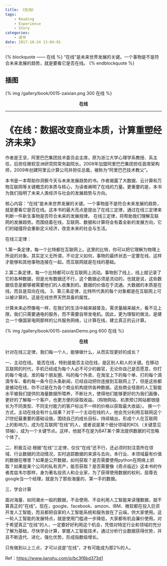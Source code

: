 ```yaml
---
title: 《在线》
tags:
	- Reading
	- Experience
	- Story
categories:
	- 读书
date: 2017-10-24 13:04:01
---
```


{% blockquote —— 在线 %}
“在线”是未来世界发展的关键。一个事物是不是符合未来发展的趋势，就是要看它是否在线。
{% endblockquote %}

<!-- more -->

## 插图
{% img /gallery/book/0015-zaixian.png 300 在线 %}
<p align="center"><b>在线</b></p>

-----

# 《在线：数据改变商业本质，计算重塑经济未来》

作者是王坚，阿里巴巴集团技术委员会主席，原为浙江大学心理学系教授、系主任，后担任微软亚洲研究院常务副院长。2008年加盟阿里巴巴集团担任首席架构师，2009年创建阿里云计算公司并担任总裁，被称为“阿里巴巴技术教父”。

本书是一本帮助你洞察今天与未来发展趋势的书。作者揭露了大数据、云计算和万物互联网等关键概念的本质与核心，为读者阐明了在线的力量。更重要的是，本书为我们指明了未来人类经济与社会的发展趋势与方向。

核心内容：“在线”是未来世界发展的关键。一个事物是不是符合未来发展的趋势，就是要看它是否在线。这本书的最大亮点是提出了在线三定律，通过在线三定律来判断一件新生事物是否符合未来的发展规律。 在线三定律，将帮助我们理解互联网的发展趋势。而围绕着在线，互联网、数据和计算将会有着全新的发展方向，它们的碰撞将会重新定义经济，改变未来的社会与生活。

在线三定律：

1.第一条定律，每一个比特都在互联网上。这里的比特，你可以把它理解为物理上所说的对象。其实定义无所谓，不论定义如何，事物的最终状态一定要在线，这样才能够和其他事物连接在一起。而互联网就是在线的基础。

2.第二条定律，每一个比特都可以在互联网上流动。事物到了线上，线上就记录了它的各种数据，但是光有数据还不行，这个数据必须是流动的，也就是说，这些数据信息是都够被需要他们的人收集到的。数据的价值在于流通。大数据的本质是在线，而且是双向在线。
3、第三条定律，比特所代表的每个对象都是在互联网上可以被计算的。这是在线世界天然具备的属性。

计算未来必然像电一样，在我们的生活中越来越普及，需求量越来越大，看不见上限，我们只需要通电的服务，而不需要自带发电机。因此，更为理智的做法，是建立一个像国家电网那样的公共服务网络，让计算在线，建立真正的云计算。

{% img /gallery/book/0015-zaixianDemo.png 600 在线 %}
<p align="center"><b>在线</b></p>

针对在线三定律，我们每一个人，能够做什么，从而实现更好的成长？

一、主动在线。
能否在线，特别是能否主动在线，是区别人和人的关键。在移动互联网的时代，手机已经成为每个人必不可少的器官，无论你自己是否愿意，你打的每个电话、发的每个朋友圈、叫的每个外卖、在淘宝上下的每个单、打的每个滴滴专车、看的每一条今日头条新闻，已经自动把你连接到互联网上了，但是这些都是被动在线，你不过是在为各个商业机构提供各种数据。这些商业怪兽的人工智能水平被我们提供的海量数据所喂养，不断壮大，使得他们能够更好的为我们画像，更好的了解每一个客户，也更方便的获取收益。（购物网站、机票预订网站都很擅长为不同类型、不同支付能力的客户标出不一样的价格以获取最大收益）。
换一个方式，主动在线会有什么结果？对于一个主动在线的人，他会充分利用互联网这个21世纪最重要的基础设施，围绕自己的成长目标，持续输出，形成个人在互联网上的影响力，成为在互联网“在线”的人，或者说是某个细分领域的KOL（关键意见领袖），成为一个关键节点。这样，他就不在是为BAT某个算法提供数据的可忽略个体了。

二、积极互动
根据“在线”三定律，仅仅“在线”还不行，还必须时刻注意所在领域、行业数据的流动情况，实时追踪数据的来源与去向，本行业、本领域最有价值的数据在哪里？如果是公开数据，如何获取？是否需要使用python在网络上抓取？如果是某个公司的私有资产，能否获取？是否需要像《奇点临近》这本书的作者库兹韦尔那样，身为著名投资人和企业家，为了获得使用数据的权利，屈尊去google当一个经理，就是为了那些海量的、第一手的数据。

三、学会计算

面对海量、如同潮水一般的数据，不会使用、不会利用人工智能来读懂数据，就不算真正的“在线”。现在，google、facebook、amzon、IBM、微软都在投入巨资开发人工智能，而且都把自家的人工智能系统和服务放在了云端，供大家使用。这一轮人工智能的发展特点，就是使用门槛进一步降低，大家都有机会廉价使用。对于希望真正“在线”的人，一定要好好利用这个机会，凭借对特定行业和领域的充分了解为基础，尽快学会计算，掌握人工智能技术，通过分析行业数据获得优势，并且不断迭代、进化，强化优势，形成指数级增长。

只有做到以上三点，才可以说是“在线”，才有可能成为那2%的人。

Ref：https://www.jianshu.com/p/bc3f6bd373d1
